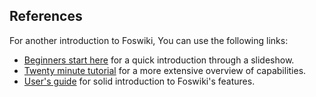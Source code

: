## References
For another introduction to Foswiki, You can use the following links:
*   [Beginners start here](https://[[HOST_SUBDOMAIN]]-80-[[KATACODA_HOST]].environments.katacoda.com/foswiki/System/BeginnersStartHere) for a quick introduction through a slideshow.
*   [Twenty minute tutorial](https://[[HOST_SUBDOMAIN]]-80-[[KATACODA_HOST]].environments.katacoda.com/foswiki/System/TwentyMinuteTutorial) for a more extensive overview of capabilities.
*   [User's guide](https://[[HOST_SUBDOMAIN]]-80-[[KATACODA_HOST]].environments.katacoda.com/foswiki/System/UsersGuide) for solid introduction to  Foswiki's features.
